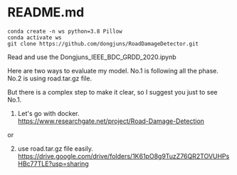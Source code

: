 # README.md

```
conda create -n ws python=3.8 Pillow
conda activate ws
git clone https://github.com/dongjuns/RoadDamageDetector.git
```

Read and use the Dongjuns_IEEE_BDC_GRDD_2020.ipynb    

Here are two ways to evaluate my model.
No.1 is following all the phase. No.2 is using road.tar.gz file.

But there is a complex step to make it clear, so I suggest you just to see No.1.    

1. Let's go with docker.   
<https://www.researchgate.net/project/Road-Damage-Detection>   

or

2. use road.tar.gz file easily.  
<https://drive.google.com/drive/folders/1K61pO8g9TuzZ76QR2TOVUHPsHBc77TLE?usp=sharing>
